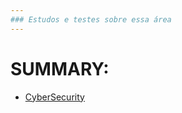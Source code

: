 ```yaml
---
### Estudos e testes sobre essa área
---
```


# SUMMARY:

* [CyberSecurity](https://github.com/juliaRobertav/CyberSecurity/blob/main/studyCyber/README.md)
